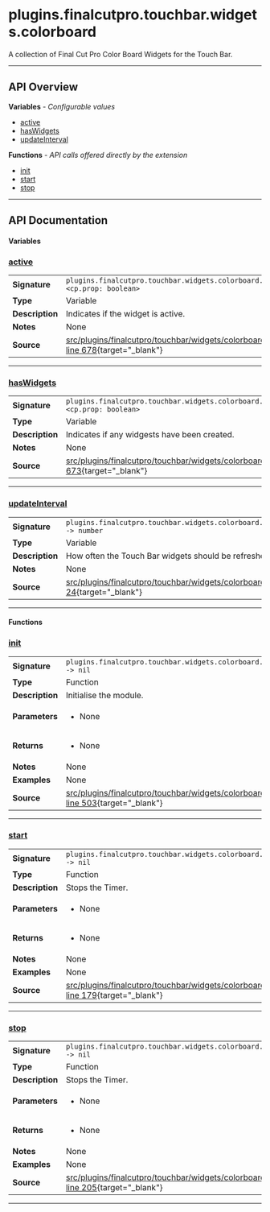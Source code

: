 # plugins.finalcutpro.touchbar.widgets.colorboard

A collection of Final Cut Pro Color Board Widgets for the Touch Bar.

---

## API Overview
**Variables** - _Configurable values_
 * [active](#active)
 * [hasWidgets](#haswidgets)
 * [updateInterval](#updateinterval)

**Functions** - _API calls offered directly by the extension_
 * [init](#init)
 * [start](#start)
 * [stop](#stop)


---

## API Documentation

#### Variables


### [active](#active)

|                                             |                                                                                     |
| --------------------------------------------|-------------------------------------------------------------------------------------|
| **Signature**                               | `plugins.finalcutpro.touchbar.widgets.colorboard.active <cp.prop: boolean>`                                                                    |
| **Type**                                    | Variable                                                                     |
| **Description**                             | Indicates if the widget is active.                                                                     |
| **Notes**                                   | None |
| **Source**                                  | [src/plugins/finalcutpro/touchbar/widgets/colorboard.lua line 678](https://github.com/CommandPost/CommandPost/blob/develop/src/plugins/finalcutpro/touchbar/widgets/colorboard.lua#L678){target="_blank"} |

---


### [hasWidgets](#haswidgets)

|                                             |                                                                                     |
| --------------------------------------------|-------------------------------------------------------------------------------------|
| **Signature**                               | `plugins.finalcutpro.touchbar.widgets.colorboard.hasWidgets <cp.prop: boolean>`                                                                    |
| **Type**                                    | Variable                                                                     |
| **Description**                             | Indicates if any widgests have been created.                                                                     |
| **Notes**                                   | None |
| **Source**                                  | [src/plugins/finalcutpro/touchbar/widgets/colorboard.lua line 673](https://github.com/CommandPost/CommandPost/blob/develop/src/plugins/finalcutpro/touchbar/widgets/colorboard.lua#L673){target="_blank"} |

---


### [updateInterval](#updateinterval)

|                                             |                                                                                     |
| --------------------------------------------|-------------------------------------------------------------------------------------|
| **Signature**                               | `plugins.finalcutpro.touchbar.widgets.colorboard.updateInterval -> number`                                                                    |
| **Type**                                    | Variable                                                                     |
| **Description**                             | How often the Touch Bar widgets should be refreshed in seconds                                                                     |
| **Notes**                                   | None |
| **Source**                                  | [src/plugins/finalcutpro/touchbar/widgets/colorboard.lua line 24](https://github.com/CommandPost/CommandPost/blob/develop/src/plugins/finalcutpro/touchbar/widgets/colorboard.lua#L24){target="_blank"} |

---

#### Functions


### [init](#init)

|                                             |                                                                                     |
| --------------------------------------------|-------------------------------------------------------------------------------------|
| **Signature**                               | `plugins.finalcutpro.touchbar.widgets.colorboard.init() -> nil`                                                                    |
| **Type**                                    | Function                                                                     |
| **Description**                             | Initialise the module.                                                                     |
| **Parameters**                              | <ul><li>None</li></ul> |
| **Returns**                                 | <ul><li>None</li></ul>          |
| **Notes**                                   | None |
| **Examples**                                | None |
| **Source**                                  | [src/plugins/finalcutpro/touchbar/widgets/colorboard.lua line 503](https://github.com/CommandPost/CommandPost/blob/develop/src/plugins/finalcutpro/touchbar/widgets/colorboard.lua#L503){target="_blank"} |

---


### [start](#start)

|                                             |                                                                                     |
| --------------------------------------------|-------------------------------------------------------------------------------------|
| **Signature**                               | `plugins.finalcutpro.touchbar.widgets.colorboard.start() -> nil`                                                                    |
| **Type**                                    | Function                                                                     |
| **Description**                             | Stops the Timer.                                                                     |
| **Parameters**                              | <ul><li>None</li></ul> |
| **Returns**                                 | <ul><li>None</li></ul>          |
| **Notes**                                   | None |
| **Examples**                                | None |
| **Source**                                  | [src/plugins/finalcutpro/touchbar/widgets/colorboard.lua line 179](https://github.com/CommandPost/CommandPost/blob/develop/src/plugins/finalcutpro/touchbar/widgets/colorboard.lua#L179){target="_blank"} |

---


### [stop](#stop)

|                                             |                                                                                     |
| --------------------------------------------|-------------------------------------------------------------------------------------|
| **Signature**                               | `plugins.finalcutpro.touchbar.widgets.colorboard.stop() -> nil`                                                                    |
| **Type**                                    | Function                                                                     |
| **Description**                             | Stops the Timer.                                                                     |
| **Parameters**                              | <ul><li>None</li></ul> |
| **Returns**                                 | <ul><li>None</li></ul>          |
| **Notes**                                   | None |
| **Examples**                                | None |
| **Source**                                  | [src/plugins/finalcutpro/touchbar/widgets/colorboard.lua line 205](https://github.com/CommandPost/CommandPost/blob/develop/src/plugins/finalcutpro/touchbar/widgets/colorboard.lua#L205){target="_blank"} |

---

